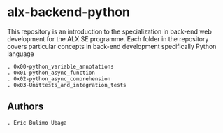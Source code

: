 # alx-backend-python

This repository is an introduction to the specialization in back-end web
development for the ALX SE programme.
Each folder in the repository covers particular concepts in back-end
development specifically Python language

    . 0x00-python_variable_annotations
    . 0x01-python_async_function
    . 0x02-python_async_comprehension
    . 0x03-Unittests_and_integration_tests

## Authors

	. Eric Bulimo Ubaga

